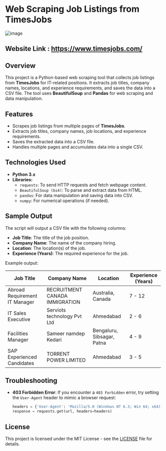 # Web Scraping Job Listings from TimesJobs
![image](https://github.com/user-attachments/assets/af87b8bf-77ac-4c66-9a85-c55673aa69e3)

## Website Link : https://www.timesjobs.com/   

## Overview

This project is a Python-based web scraping tool that collects job listings from **TimesJobs** for IT-related positions. It extracts job titles, company names, locations, and experience requirements, and saves the data into a CSV file. The tool uses **BeautifulSoup** and **Pandas** for web scraping and data manipulation.

## Features

- Scrapes job listings from multiple pages of **TimesJobs**.
- Extracts job titles, company names, job locations, and experience requirements.
- Saves the extracted data into a CSV file.
- Handles multiple pages and accumulates data into a single CSV.

## Technologies Used

- **Python 3.x**
- **Libraries:**
  - `requests`: To send HTTP requests and fetch webpage content.
  - `BeautifulSoup (bs4)`: To parse and extract data from HTML.
  - `pandas`: For data manipulation and saving data into CSV.
  - `numpy`: For numerical operations (if needed).

## Sample Output

The script will output a CSV file with the following columns:

- **Job Title**: The title of the job position.
- **Company Name**: The name of the company hiring.
- **Location**: The location(s) of the job.
- **Experience (Years)**: The required experience for the job.

Example output:

| Job Title                          | Company Name                       | Location                     | Experience (Years) |
|------------------------------------|------------------------------------|------------------------------|--------------------|
| Abroad Requirement IT Manager      | RECRUITMENT CANADA IMMIGRATION     | Australia, Canada             | 7 - 12             |
| IT Sales Executive                 | Serviots technology Pvt Ltd        | Ahmedabad                    | 2 - 6              |
| Facilities Manager                 | Sameer namdep Kedari               | Bengaluru, Sibsagar, Patna    | 4 - 9              |
| SAP Experienced Candidates         | TORRENT POWER LIMITED              | Ahmedabad                    | 3 - 5              |

## Troubleshooting

- **403 Forbidden Error**: If you encounter a `403 Forbidden` error, try setting the `User-Agent` header to mimic a browser request:

   ```python
   headers = {'User-Agent': 'Mozilla/5.0 (Windows NT 6.3; Win 64; x64) AppleWebKit/537.36 (KHTML, like Gecko) Chrome/80.0.3987.162 Safari/537.36'}
   response = requests.get(url, headers=headers)
   ```

## License

This project is licensed under the MIT License - see the [LICENSE](LICENSE) file for details.
